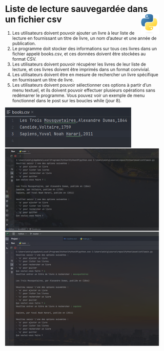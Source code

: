 # **Liste de lecture sauvegardée dans un fichier csv** <img align="right" src="../../src/images/Python-logo-notext.svg" alt="Python" title="Phthon" widht="auto" height="64px">

1. Les utilisateurs doivent pouvoir ajouter un livre à leur liste de lecture en fournissant un titre de livre, un nom d’auteur et une année de publication.
1. Le programme doit stocker des informations sur tous ces livres dans un fichier appelé books.csv, et ces données doivent être stockées au format CSV.
1. Les utilisateurs doivent pouvoir récupérer les livres de leur liste de lecture, et ces livres doivent être imprimés dans un format convivial.
1. Les utilisateurs doivent être en mesure de rechercher un livre spécifique en fournissant un titre de livre.
1. Les utilisateurs doivent pouvoir sélectionner ces options à partir d’un menu textuel, et ils doivent pouvoir effectuer plusieurs opérations sans redémarrer le programme. Vous pouvez voir un exemple de menu fonctionnel dans le post sur les boucles while (jour 8).

![Fichier CSV](../../src/screenshots/booklist2Csv.png)
![Liste](../../src/screenshots/booklist2Screenshot.png)
![Recherche](../../src/screenshots/booklist2Search.png)
